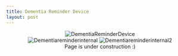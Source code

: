 ```yaml
---
title: Dementia Reminder Device
layout: post
---
```

<div style="text-align: center;">
<img src="https://www.donaldle.com/assets/images/DementiaReminderDevice.JPG" alt="DementiaReminderDevice" /> <br>
<img src="https://www.donaldle.com/assets/images/Dementiareminderinternal.JPG" alt="Dementiareminderinternal" >
<img src="https://www.donaldle.com/assets/images/Dementiareminderinternal2.JPG" alt="Dementiareminderinternal2" />
</div>
<center>Page is under construction :)</center>

